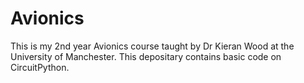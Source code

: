 # Avionics
This is my 2nd year Avionics course taught by Dr Kieran Wood at the University of Manchester. This depositary contains basic code on CircuitPython. 
